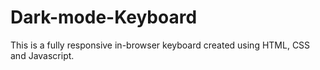 # Dark-mode-Keyboard
This is a fully responsive in-browser keyboard created using HTML, CSS and Javascript.
